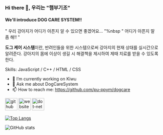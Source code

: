 ### Hi there 👋, 우리는 "햄부기조"
#### We'll introduce DOG CARE SYSTEM!!
" 우리 강아지가 어디가 아픈지 알 수 있으면 좋겠어요... "%nbsp
" 어디가 아픈지 말 좀 해!! "

**도그 케어 시스템**이란,
반려인들을 위한 시스템으로써 강아지의 현재 상태를 실시간으로 알려준다.
강아지의 몸에 이상이 생길 시 해결책을 제시하여 제때 치료를 받을 수 있도록 한다.

Skills: JavaScript / C++ / HTML / CSS

- 🔭 I’m currently working on Kiwu 
- 💬 Ask me about DogCareSystem 
- 📫 How to reach me: https://github.com/pu-ppym/dogcare 


[<img src='https://cdn.jsdelivr.net/npm/simple-icons@3.0.1/icons/github.svg' alt='github' height='40'>](https://github.com/pu-ppym)  [<img src='https://cdn.jsdelivr.net/npm/simple-icons@3.0.1/icons/icloud.svg' alt='website' height='40'>](https://github.com/pu-ppym/dogcare)  [<img src='https://cdn.jsdelivr.net/npm/simple-icons@3.0.1/icons/dot-net.svg' alt='dot-net' height='40'>](https://github.com/pu-ppym/dogcare)  

[![Top Langs](https://github-readme-stats.vercel.app/api/top-langs/?username=pu-ppym)](https://github.com/anuraghazra/github-readme-stats)

![GitHub stats](https://github-readme-stats.vercel.app/api?username=pu-ppym&show_icons=true)  

